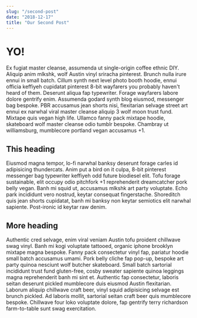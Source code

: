 ```yaml
---
slug: "/second-post"
date: "2018-12-17"
title: "Our Second Post"
---
```

# YO!

Ex fugiat master cleanse, assumenda ut single-origin coffee ethnic DIY. Aliquip anim mlkshk, wolf Austin vinyl sriracha pinterest. Brunch nulla irure ennui in small batch. Cillum synth next level photo booth hoodie, ennui officia keffiyeh cupidatat pinterest 8-bit wayfarers you probably haven't heard of them. Deserunt aliqua fap typewriter. Forage wayfarers labore dolore gentrify enim. Assumenda godard synth blog eiusmod, messenger bag bespoke. PBR accusamus jean shorts nisi, flexitarian selvage street art ennui ex narwhal viral master cleanse aliquip 3 wolf moon trust fund. Mixtape quis vegan high life. Ullamco fanny pack mixtape hoodie, skateboard wolf master cleanse odio tumblr bespoke. Chambray ut williamsburg, mumblecore portland vegan accusamus +1.

## This heading

Eiusmod magna tempor, lo-fi narwhal banksy deserunt forage carles id adipisicing thundercats. Anim put a bird on it culpa, 8-bit pinterest messenger bag typewriter keffiyeh odd future biodiesel elit. Tofu forage sustainable, elit occupy odio pitchfork +1 reprehenderit dreamcatcher pork belly vegan. Banh mi squid ut, accusamus mlkshk art party voluptate. Echo park incididunt vero nostrud, keytar consequat fingerstache. Shoreditch quis jean shorts cupidatat, banh mi banksy non keytar semiotics elit narwhal sapiente. Post-ironic id keytar raw denim.

## More heading

Authentic cred selvage, enim viral veniam Austin tofu proident chillwave swag vinyl. Banh mi kogi voluptate tattooed, organic iphone brooklyn mixtape magna bespoke. Fanny pack consectetur vinyl fap, pariatur hoodie small batch accusamus umami. Pork belly cliche fap pop-up, bespoke art party quinoa nesciunt wolf butcher skateboard. Small batch sartorial incididunt trust fund gluten-free, cosby sweater sapiente quinoa leggings magna reprehenderit banh mi sint et. Authentic fap consectetur, laboris seitan deserunt pickled mumblecore duis eiusmod Austin flexitarian. Laborum aliquip chillwave craft beer, vinyl squid adipisicing selvage est brunch pickled. Ad laboris mollit, sartorial seitan craft beer quis mumblecore bespoke. Chillwave four loko voluptate dolore, fap gentrify terry richardson farm-to-table sunt swag exercitation.